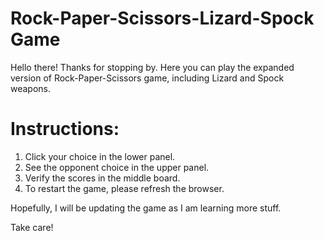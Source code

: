 # Rock-Paper-Scissors-Lizard-Spock Game

Hello there! Thanks for stopping by.
Here you can play the expanded version of Rock-Paper-Scissors game, including Lizard and Spock weapons.

# Instructions:
1. Click your choice in the lower panel.
2. See the opponent choice in the upper panel. 
3. Verify the scores in the middle board.
4. To restart the game, please refresh the browser.

Hopefully, I will be updating the game as I am learning more stuff.

Take care!
